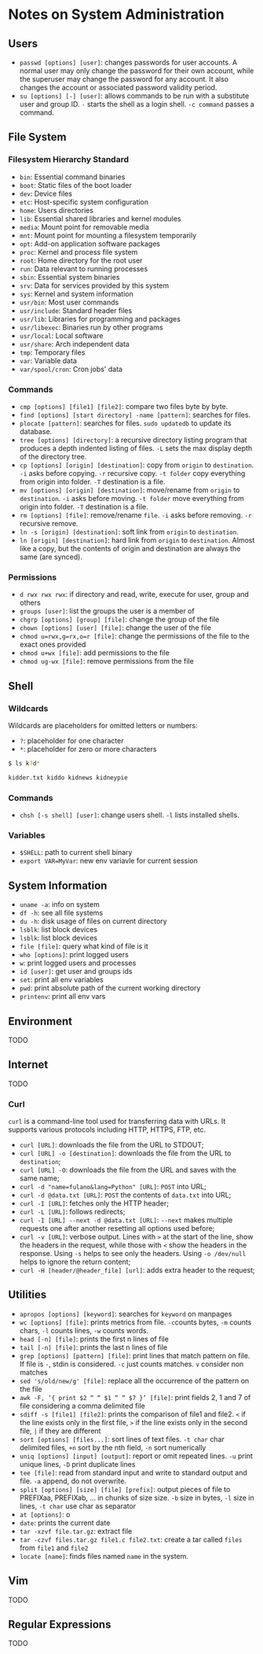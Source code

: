 # Notes on System Administration

## Users

- `passwd [options] [user]`: changes passwords for user accounts. A normal user may only change the password for their own account, while the superuser may change the password for any account. It also changes the account or associated password validity period.
- `su [options] [-] [user]`: allows commands to be run with a substitute user and group ID. `-` starts the shell as a login shell. `-c command` passes a command.

## File System

### Filesystem Hierarchy Standard

- `bin`: Essential command binaries
- `boot`: Static files of the boot loader
- `dev`: Device files
- `etc`: Host-specific system configuration
- `home`: Users directories
- `lib`: Essential shared libraries and kernel modules
- `media`: Mount point for removable media
- `mnt`: Mount point for mounting a filesystem temporarily
- `opt`: Add-on application software packages
- `proc`: Kernel and process file system
- `root`: Home directory for the root user
- `run`: Data relevant to running processes
- `sbin`: Essential system binaries
- `srv`: Data for services provided by this system
- `sys`: Kernel and system information
- `usr/bin`: Most user commands
- `usr/include`: Standard header files
- `usr/lib`: Libraries for programming and packages
- `usr/libexec`: Binaries run by other programs
- `usr/local`: Local software
- `usr/share`: Arch independent data
- `tmp`: Temporary files
- `var`: Variable data
- `var/spool/cron`: Cron jobs' data

### Commands

- `cmp [options] [file1] [file2]`: compare two files byte by byte.
- `find [options] [start directory] -name [pattern]`: searches for files.
- `plocate [pattern]`: searches for files. `sudo updatedb` to update its database.
- `tree [options] [directory]`: a recursive directory listing program that produces a depth indented listing of files. `-L` sets the max display depth of the directory tree.
- `cp [options] [origin] [destination]`: copy from `origin` to `destination`. `-i` asks before copying. `-r` recursive copy. `-t folder` copy everything from origin into folder. `-T` destination is a file.
- `mv [options] [origin] [destination]`: move/rename from `origin` to `destination`. `-i` asks before moving. `-t folder` move everything from origin into folder. `-T` destination is a file.
- `rm [options] [file]`: remove/rename `file`. `-i` asks before removing. `-r` recursive remove.
- `ln -s [origin] [destination]`: soft link from `origin` to `destination`.
- `ln [origin] [destination]`: hard link from `origin` to `destination`. Almost like a copy, but the contents of origin and destination are always the same (are synced).

### Permissions

- `d rwx rwx rwx`: if directory and read, write, execute for user, group and others
- `groups [user]`: list the groups the user is a member of
- `chgrp [options] [group] [file]`: change the group of the file
- `chown [options] [user] [file]`: change the user of the file
- `chmod u=rwx,g=rx,o=r [file]`: change the permissions of the file to the exact ones provided
- `chmod u+wx [file]`: add permissions to the file
- `chmod ug-wx [file]`: remove permissions from the file

## Shell

### Wildcards

Wildcards are placeholders for omitted letters or numbers:

- `?`: placeholder for one character
- `*`: placeholder for zero or more characters

```bash
$ ls k?d*

kidder.txt kiddo kidnews kidneypie
```

### Commands

- `chsh [-s shell] [user]`: change users shell. `-l` lists installed shells.

### Variables

- `$SHELL`: path to current shell binary
- `export VAR=MyVar`: new env variavle for current session

## System Information

- `uname -a`: info on system
- `df -h`: see all file systems
- `du -h`: disk usage of files on current directory
- `lsblk`: list block devices
- `lsblk`: list block devices
- `file [file]`: query what kind of file is it
- `who [options]`: print logged users
- `w`: print logged users and processes
- `id [user]`: get user and groups ids
- `set`: print all env variables
- `pwd`: print absolute path of the current working directory
- `printenv`: print all env vars

## Environment

TODO

## Internet

TODO

### Curl

`curl` is a command-line tool used for transferring data with URLs. It supports various protocols including HTTP, HTTPS, FTP, etc.

- `curl [URL]`: downloads the file from the URL to STDOUT;
- `curl [URL] -o [destination]`: downloads the file from the URL to `destination`;
- `curl [URL] -O`: downloads the file from the URL and saves with the same name;
- `curl -d "name=fulano&lang=Python" [URL]`: `POST` into URL;
- `curl -d @data.txt [URL]`: `POST` the contents of `data.txt` into URL;
- `curl -I [URL]`: fetches only the HTTP header;
- `curl -L [URL]`: follows redirects;
- `curl -I [URL] --next -d @data.txt [URL]`: `--next` makes multiple requests one after another resetting all options used before;
- `curl -v [URL]`: verbose output. Lines with `>` at the start of the line, show the headers in the request, while those with `<` show the headers in the response. Using `-s` helps to see only the headers. Using `-o /dev/null` helps to ignore the return content;
- `curl -H [header/@header_file] [url]`: adds extra header to the request;

## Utilities

- `apropos [options] [keyword]`: searches for `keyword` on manpages
- `wc [options] [file]`: prints metrics from file. `-c`counts bytes, `-m` counts chars, `-l` counts lines, `-w` counts words.
- `head [-n] [file]`: prints the first n lines of file
- `tail [-n] [file]`: prints the last n lines of file
- `grep [options] [pattern] [file]`: print lines that match pattern on file. If file is `-`, stdin is considered. `-c` just counts matches. `v` consider non matches
- `sed 's/old/new/g' [file]`: replace all the occurrence of the pattern on the file
- `awk -F, ‘{ print $2 “ “ $1 “ “ $7 }’ [file]`: print fields 2, 1 and 7 of file considering a comma delimited file
- `sdiff -s [file1] [file2]`: prints the comparison of file1 and file2. `<` if the line exists only in the first file, `>` if the line exists only in the second file, `|` if they are different
- `sort [options] [files...]`: sort lines of text files. `-t char` char delimited files, `+n` sort by the nth field, `-n` sort numerically
- `uniq [options] [input] [output]`: report or omit repeated lines. `-u` print unique lines, `-D` print duplicate lines
- `tee [file]`: read from standard input and write to standard output and file. `-a` append, do not overwrite.
- `split [options] [size] [file] [prefix]`: output pieces of file to PREFIXaa, PREFIXab, ... in chunks of size size. `-b` size in bytes, `-l` size in lines, `-t char` use char as separator
- `at [options]`: o
- `date`: prints the current date
- `tar -xzvf file.tar.gz`: extract file
- `tar -czvf files.tar.gz file1.c file2.txt`: create a tar called `files` from `file1` and `file2`
- `locate [name]`: finds files named `name` in the system.

## Vim

TODO

## Regular Expressions

TODO
